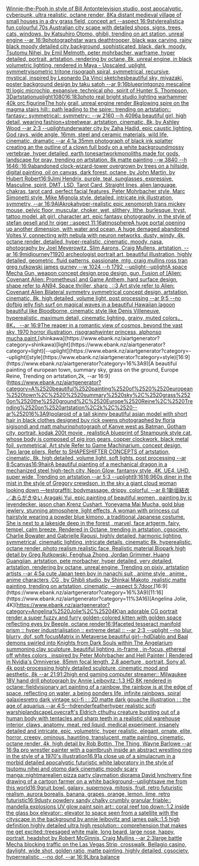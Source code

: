 [Winnie-the-Pooh in style of Bill Anton](https://www.ebank.nz/aiartgenerator?category=Winnie-the-Pooh%2520in%2520style%2520of%2520Bill%2520Anton)[television studio, post apocalyptic, cyberpunk, ultra realistic, octane render, 8K](https://www.ebank.nz/aiartgenerator?category=television%2520studio%2C%2520post%2520apocalyptic%2C%2520cyberpunk%2C%2520ultra%2520realistic%2C%2520octane%2520render%2C%25208K)[a distant medieval village of small houses in a dry grass field, concept art --aspect 16:9](https://www.ebank.nz/aiartgenerator?category=a%2520distant%2520medieval%2520village%2520of%2520small%2520houses%2520in%2520a%2520dry%2520grass%2520field%2C%2520concept%2520art%2520--aspect%252016%3A9)[style](https://www.ebank.nz/aiartgenerator?category=style)[realistic](https://www.ebank.nz/aiartgenerator?category=realistic)[a fun colourful 70s Australian city scape with detailed shops, signs, trees, cats, windows, by Katsuhiro Otomo, ghibli, trending on art station, unreal engine --ar 16:9](https://www.ebank.nz/aiartgenerator?category=a%2520fun%2520colourful%252070s%2520Australian%2520city%2520scape%2520with%2520detailed%2520shops%2C%2520signs%2C%2520trees%2C%2520cats%2C%2520windows%2C%2520by%2520Katsuhiro%2520Otomo%2C%2520ghibli%2C%2520trending%2520on%2520art%2520station%2C%2520unreal%2520engine%2520--ar%252016%3A9)[photograph](https://www.ebank.nz/aiartgenerator?category=photograph)[star wars deathtrooper, black wax carving, rainy black moody detailed city background, sophisticated, black, dark, moody, Tsutomu Nihei, by Emil Melmoth, peter mohrbacher, warframe, hyper detailed, portrait, artstation, rendering by octane, 8k, unreal engine, in black volumetric lighting, rendered in Maya - Upscaled, uplight, symmetry](https://www.ebank.nz/aiartgenerator?category=star%2520wars%2520deathtrooper%2C%2520black%2520wax%2520carving%2C%2520rainy%2520black%2520moody%2520detailed%2520city%2520background%2C%2520sophisticated%2C%2520black%2C%2520dark%2C%2520moody%2C%2520Tsutomu%2520Nihei%2C%2520by%2520Emil%2520Melmoth%2C%2520peter%2520mohrbacher%2C%2520warframe%2C%2520hyper%2520detailed%2C%2520portrait%2C%2520artstation%2C%2520rendering%2520by%2520octane%2C%25208k%2C%2520unreal%2520engine%2C%2520in%2520black%2520volumetric%2520lighting%2C%2520rendered%2520in%2520Maya%2520-%2520Upscaled%2C%2520uplight%2C%2520symmetry)[isometric tritone risograph spiral, symmetrical, recursive, mystical, inspired by Leonardo Da Vinci sketches](https://www.ebank.nz/aiartgenerator?category=isometric%2520tritone%2520risograph%2520spiral%2C%2520symmetrical%2C%2520recursive%2C%2520mystical%2C%2520inspired%2520by%2520Leonardo%2520Da%2520Vinci%2520sketches)[beautiful sky, miyazaki, poster background design by taku satoh --ar 9:16](https://www.ebank.nz/aiartgenerator?category=beautiful%2520sky%2C%2520miyazaki%2C%2520poster%2520background%2520design%2520by%2520taku%2520satoh%2520--ar%25209%3A16)[blueprint](https://www.ebank.nz/aiartgenerator?category=blueprint)[gonzo mescaline ttl logic microchip, expansive, technical pho, spirit of Hunter S. Thompson, 3D](https://www.ebank.nz/aiartgenerator?category=gonzo%2520mescaline%2520ttl%2520logic%2520microchip%2C%2520expansive%2C%2520technical%2520pho%2C%2520spirit%2520of%2520Hunter%2520S.%2520Thompson%2C%25203D)[artstation](https://www.ebank.nz/aiartgenerator?category=artstation)[uplight](https://www.ebank.nz/aiartgenerator?category=uplight)[1080](https://www.ebank.nz/aiartgenerator?category=1080)[16:18](https://www.ebank.nz/aiartgenerator?category=16%3A18)[3](https://www.ebank.nz/aiartgenerator?category=3)[photo real bright studio lighting warhammer 40k orc figurine](https://www.ebank.nz/aiartgenerator?category=photo%2520real%2520bright%2520studio%2520lighting%2520warhammer%252040k%2520orc%2520figurine)[The holy grail, unreal engine render 8k](https://www.ebank.nz/aiartgenerator?category=The%2520holy%2520grail%2C%2520unreal%2520engine%2520render%25208k)[glowing spire on the magma stairs hill:: path leading to the spire:: trending on artstation:: fantasy:: symmetrical:: symmetry::  --w 2160 --h 4096](https://www.ebank.nz/aiartgenerator?category=glowing%2520spire%2520on%2520the%2520magma%2520stairs%2520hill%3A%3A%2520path%2520leading%2520to%2520the%2520spire%3A%3A%2520trending%2520on%2520artstation%3A%3A%2520fantasy%3A%3A%2520symmetrical%3A%3A%2520symmetry%3A%3A%2520%2520--w%25202160%2520--h%25204096)[a beautiful girl, high detail, wearing fashion+streetwear, artstation, cinematic, 8k, by Ashley Wood --ar 2:3  --uplight](https://www.ebank.nz/aiartgenerator?category=a%2520beautiful%2520girl%2C%2520high%2520detail%2C%2520wearing%2520fashion%2Bstreetwear%2C%2520artstation%2C%2520cinematic%2C%25208k%2C%2520by%2520Ashley%2520Wood%2520--ar%25202%3A3%2520%2520--uplight)[underwater city by Zaha Hadid, epic caustic lighting, God rays, wide angle, 16mm, steel and ceramic materials, wild life, cinematic, dramatic --ar 4:1](https://www.ebank.nz/aiartgenerator?category=underwater%2520city%2520by%2520Zaha%2520Hadid%2C%2520epic%2520caustic%2520lighting%2C%2520God%2520rays%2C%2520wide%2520angle%2C%252016mm%2C%2520steel%2520and%2520ceramic%2520materials%2C%2520wild%2520life%2C%2520cinematic%2C%2520dramatic%2520--ar%25204%3A1)[a 35mm photograph of black ink splatter creating an the outline of a clown full body on a white background](https://www.ebank.nz/aiartgenerator?category=a%252035mm%2520photograph%2520of%2520black%2520ink%2520splatter%2520creating%2520an%2520the%2520outline%2520of%2520a%2520clown%2520full%2520body%2520on%2520a%2520white%2520background)[mossy vertebrae, hyper detailed, earth tones](https://www.ebank.nz/aiartgenerator?category=mossy%2520vertebrae%2C%2520hyper%2520detailed%2C%2520earth%2520tones)[artwork](https://www.ebank.nz/aiartgenerator?category=artwork)[monoliths made for gods, landscape for pray, trending on artstation, 8k matte painting --w 3840 --h 1646](https://www.ebank.nz/aiartgenerator?category=monoliths%2520made%2520for%2520gods%2C%2520landscape%2520for%2520pray%2C%2520trending%2520on%2520artstation%2C%25208k%2520matte%2520painting%2520--w%25203840%2520--h%25201646)[::](https://www.ebank.nz/aiartgenerator?category=%3A%3A)[16:9](https://www.ebank.nz/aiartgenerator?category=16%3A9)[abandoned clock-wizard-tower overgrown by trees on a hillside, digital painting, oil on canvas, dark forest, octane, by John Martin, by Hubert Robert](https://www.ebank.nz/aiartgenerator?category=abandoned%2520clock-wizard-tower%2520overgrown%2520by%2520trees%2520on%2520a%2520hillside%2C%2520digital%2520painting%2C%2520oil%2520on%2520canvas%2C%2520dark%2520forest%2C%2520octane%2C%2520by%2520John%2520Martin%2C%2520by%2520Hubert%2520Robert)[16:9](https://www.ebank.nz/aiartgenerator?category=16%3A9)[Jimi Hendrix, purple, teal, sunglasses, expressive, Masculine, spirit, DMT, LSD, Tarot Card, Straight lines, alien language, chakras, tarot card, perfect facial features, Peter Mohrbacher style, Marc Simonetti style, Mike Mignola style, detailed, intricate ink illustration, symmetry, --ar 16:9](https://www.ebank.nz/aiartgenerator?category=Jimi%2520Hendrix%2C%2520purple%2C%2520teal%2C%2520sunglasses%2C%2520expressive%2C%2520Masculine%2C%2520spirit%2C%2520DMT%2C%2520LSD%2C%2520Tarot%2520Card%2C%2520Straight%2520lines%2C%2520alien%2520language%2C%2520chakras%2C%2520tarot%2520card%2C%2520perfect%2520facial%2520features%2C%2520Peter%2520Mohrbacher%2520style%2C%2520Marc%2520Simonetti%2520style%2C%2520Mike%2520Mignola%2520style%2C%2520detailed%2C%2520intricate%2520ink%2520illustration%2C%2520symmetry%2C%2520--ar%252016%3A9)[AlAkroka](https://www.ebank.nz/aiartgenerator?category=AlAkroka)[hyper-realistic epic xenomorph trans  mickey mouse, pelvic floor, muscular, choker, wet, slithery, lithe, burlesque, tryst, tattoo model, alt girl, character art, epic fantasy photography, in the style of stefan gesell and hr giger ::aspect 11:16](https://www.ebank.nz/aiartgenerator?category=hyper-realistic%2520epic%2520xenomorph%2520trans%2520%2520mickey%2520mouse%2C%2520pelvic%2520floor%2C%2520muscular%2C%2520choker%2C%2520wet%2C%2520slithery%2C%2520lithe%2C%2520burlesque%2C%2520tryst%2C%2520tattoo%2520model%2C%2520alt%2520girl%2C%2520character%2520art%2C%2520epic%2520fantasy%2520photography%2C%2520in%2520the%2520style%2520of%2520stefan%2520gesell%2520and%2520hr%2520giger%2520%3A%3Aaspect%252011%3A16)[atmosphere](https://www.ebank.nz/aiartgenerator?category=atmosphere)[A huge portal opening up another dimension, with water and ocean, A huge demaged abandoned Voltes V, connecting with nebula with neuron networks,  dusty, windy, 4k, octane render, detailed, hyper-realistic, cinematic, moody, nasa, photography by Joel Meyerowitz, Slim Aarons, Craig Mullens, artstation, --ar 16:9](https://www.ebank.nz/aiartgenerator?category=A%2520huge%2520portal%2520opening%2520up%2520another%2520dimension%2C%2520with%2520water%2520and%2520ocean%2C%2520A%2520huge%2520demaged%2520abandoned%2520Voltes%2520V%2C%2520connecting%2520with%2520nebula%2520with%2520neuron%2520networks%2C%2520%2520dusty%2C%2520windy%2C%25204k%2C%2520octane%2520render%2C%2520detailed%2C%2520hyper-realistic%2C%2520cinematic%2C%2520moody%2C%2520nasa%2C%2520photography%2520by%2520Joel%2520Meyerowitz%2C%2520Slim%2520Aarons%2C%2520Craig%2520Mullens%2C%2520artstation%2C%2520--ar%252016%3A9)[midjourney?](https://www.ebank.nz/aiartgenerator?category=midjourney%3F)[1920 archeologist portrait art, beautiful illustration, highly detailed, geometric, fluid patterns, passionate, mtg, craig mullins ross tran greg rutkowski james gurney --w 1024 --h 1792 --uplight](https://www.ebank.nz/aiartgenerator?category=1920%2520archeologist%2520portrait%2520art%2C%2520beautiful%2520illustration%2C%2520highly%2520detailed%2C%2520geometric%2C%2520fluid%2520patterns%2C%2520passionate%2C%2520mtg%2C%2520craig%2520mullins%2520ross%2520tran%2520greg%2520rutkowski%2520james%2520gurney%2520--w%25201024%2520--h%25201792%2520--uplight)[--uplight](https://www.ebank.nz/aiartgenerator?category=--uplight)[A space Mecha Gun,  weapon concept design,prop design, gun, Fusion of [Alien: Covenant Alien: Prometheus] and Game Anthem,  hard surface design,   shape refer to AN94,   Space thriller, sharp , ::3  Art style refer to Alien: Covenant Alien   Bilateral symmetry       symmetrical   concept design,  artstation, cinematic,  8k, high detailed,  volume light,  post processing    --ar 9:5   --no dof](https://www.ebank.nz/aiartgenerator?category=A%2520space%2520Mecha%2520Gun%2C%2520%2520weapon%2520concept%2520design%2Cprop%2520design%2C%2520gun%2C%2520Fusion%2520of%2520%5BAlien%3A%2520Covenant%2520Alien%3A%2520Prometheus%5D%2520and%2520Game%2520Anthem%2C%2520%2520hard%2520surface%2520design%2C%2520%2520%2520shape%2520refer%2520to%2520AN94%2C%2520%2520%2520Space%2520thriller%2C%2520sharp%2520%2C%2520%3A%3A3%2520%2520Art%2520style%2520refer%2520to%2520Alien%3A%2520Covenant%2520Alien%2520%2520%2520Bilateral%2520symmetry%2520%2520%2520%2520%2520%2520%2520symmetrical%2520%2520%2520concept%2520design%2C%2520%2520artstation%2C%2520cinematic%2C%2520%25208k%2C%2520high%2520detailed%2C%2520%2520volume%2520light%2C%2520%2520post%2520processing%2520%2520%2520%2520--ar%25209%3A5%2520%2520%2520--no%2520dof)[big jelly fish surf on magical waves in a beautiful Hawaiian lagoon beautiful like Bloodborne, cinematic style like Denis Villeneuve, hyperealistic, maximum detail, cinematic lighting, grainy, muted colors，8K， --ar 16:9](https://www.ebank.nz/aiartgenerator?category=big%2520jelly%2520fish%2520surf%2520on%2520magical%2520waves%2520in%2520a%2520beautiful%2520Hawaiian%2520lagoon%2520beautiful%2520like%2520Bloodborne%2C%2520cinematic%2520style%2520like%2520Denis%2520Villeneuve%2C%2520hyperealistic%2C%2520maximum%2520detail%2C%2520cinematic%2520lighting%2C%2520grainy%2C%2520muted%2520colors%EF%BC%8C8K%EF%BC%8C%2520--ar%252016%3A9)[The reaper in a romantic view of cosmos, beyond the vast sky, 1970 horror illustration, risograph](https://www.ebank.nz/aiartgenerator?category=The%2520reaper%2520in%2520a%2520romantic%2520view%2520of%2520cosmos%2C%2520beyond%2520the%2520vast%2520sky%2C%25201970%2520horror%2520illustration%2C%2520risograph)[winter princess, alphonso mucha,](https://www.ebank.nz/aiartgenerator?category=winter%2520princess%2C%2520alphonso%2520mucha%2C)[paint.](https://www.ebank.nz/aiartgenerator?category=paint.)[shinkawa](https://www.ebank.nz/aiartgenerator?category=shinkawa)[light](https://www.ebank.nz/aiartgenerator?category=light)[--uplight](https://www.ebank.nz/aiartgenerator?category=--uplight)[style](https://www.ebank.nz/aiartgenerator?category=style)[16:9](https://www.ebank.nz/aiartgenerator?category=16%3A9)[A beautiful painting of  european town,  summary sky, grass on the ground, Europe Reine, Trending on artstation,2k, --ar 16:9](https://www.ebank.nz/aiartgenerator?category=A%2520beautiful%2520painting%2520of%2520%2520european%2520town%2C%2520%2520summary%2520sky%2C%2520grass%2520on%2520the%2520ground%2C%2520Europe%2520Reine%2C%2520Trending%2520on%2520artstation%2C2k%2C%2520--ar%252016%3A9)[polaroid of a tall skinny beautiful asian model with short hair in black clothes designed buy rick owens photographed by floria sigisondi and matt mahurin](https://www.ebank.nz/aiartgenerator?category=polaroid%2520of%2520a%2520tall%2520skinny%2520beautiful%2520asian%2520model%2520with%2520short%2520hair%2520in%2520black%2520clothes%2520designed%2520buy%2520rick%2520owens%2520photographed%2520by%2520floria%2520sigisondi%2520and%2520matt%2520mahurin)[photograph of Kanye west as Batman, Gotham city, portrait, kodak 200t movie , realistic](https://www.ebank.nz/aiartgenerator?category=photograph%2520of%2520Kanye%2520west%2520as%2520Batman%2C%2520Gotham%2520city%2C%2520portrait%2C%2520kodak%2520200t%2520movie%2520%2C%2520realistic)[A blueprint of Steampunk style cat, whose body is composed of pig iron gears, copper clockwork, black metal foil, symmetrical, Art style Refer to Game Machinarium.  concept design, Two large pliers, Refer to SHAPESHIFTER CONCEPTS  of artstation, cinematic,  8k, high detailed,  volume light,  soft lights,  post processing    --ar 8:5](https://www.ebank.nz/aiartgenerator?category=A%2520blueprint%2520of%2520Steampunk%2520style%2520cat%2C%2520whose%2520body%2520is%2520composed%2520of%2520pig%2520iron%2520gears%2C%2520copper%2520clockwork%2C%2520black%2520metal%2520foil%2C%2520symmetrical%2C%2520Art%2520style%2520Refer%2520to%2520Game%2520Machinarium.%2520%2520concept%2520design%2C%2520Two%2520large%2520pliers%2C%2520Refer%2520to%2520SHAPESHIFTER%2520CONCEPTS%2520%2520of%2520artstation%2C%2520cinematic%2C%2520%25208k%2C%2520high%2520detailed%2C%2520%2520volume%2520light%2C%2520%2520soft%2520lights%2C%2520%2520post%2520processing%2520%2520%2520%2520--ar%25208%3A5)[canvas](https://www.ebank.nz/aiartgenerator?category=canvas)[16:9](https://www.ebank.nz/aiartgenerator?category=16%3A9)[hair](https://www.ebank.nz/aiartgenerator?category=hair)[A beautiful pianting of a mechanical dragon in a mechanized steel high-tech city, Neon Glow, fantansy style, 4K, UE4, UHD, super wide,  Trending on artstation --ar 5:3 --uplight](https://www.ebank.nz/aiartgenerator?category=A%2520beautiful%2520pianting%2520of%2520a%2520mechanical%2520dragon%2520in%2520a%2520mechanized%2520steel%2520high-tech%2520city%2C%2520Neon%2520Glow%2C%2520fantansy%2520style%2C%25204K%2C%2520UE4%2C%2520UHD%2C%2520super%2520wide%2C%2520%2520Trending%2520on%2520artstation%2520--ar%25205%3A3%2520--uplight)[9:16](https://www.ebank.nz/aiartgenerator?category=9%3A16)[16:9](https://www.ebank.nz/aiartgenerator?category=16%3A9)[60s diner in the mist in the style of Gregory crewdson, in the sky a giant cloud woman looking down —test](https://www.ebank.nz/aiartgenerator?category=60s%2520diner%2520in%2520the%2520mist%2520in%2520the%2520style%2520of%2520Gregory%2520crewdson%2C%2520in%2520the%2520sky%2520a%2520giant%2520cloud%2520woman%2520looking%2520down%2520%E2%80%94test)[graffiti: bodymassage. drippy, colorful. --ar 8:1](https://www.ebank.nz/aiartgenerator?category=graffiti%3A%2520bodymassage.%2520drippy%2C%2520colorful.%2520--ar%25208%3A1)[新垣結衣／あらがきゆい Aragaki Yui, epic painting of beautiful women , painting by jc leyendecker, jason chan,Krenz Cushart, Yoneyama Mai Mucha, gold blue jewlery, stunning atmosphere, light effects, A woman with princess cut hairstyle wearing a powder blue kimono, a traditional Japanese costume. She is next to a lakeside deep in the forest , marvel, face artgerm, fairy, tempel, calm breeze, Rendered in Octane, trending in artstation, cgsociety, Charlie Bowater and Gabrielle Ragusi, highly detailed, harmonic lighting, symmetrical, cinematic lighting, intricate details, cinematic 8k, hyperealistic, octane render, photo realism,realistic face, Realistic material,Biopark,high detail,by Greg Rutkowski, Fenghua Zhong, Jordan Grimmer, Huang Guangjian, artstation, pete morbacher, hyper detailed, very detailed, artstation, rendering by octane, unreal engine, Trending on pixiv, artstation artists --ar 4:5](https://www.ebank.nz/aiartgenerator?category=%E6%96%B0%E5%9E%A3%E7%B5%90%E8%A1%A3%EF%BC%8F%E3%81%82%E3%82%89%E3%81%8C%E3%81%8D%E3%82%86%E3%81%84%2520Aragaki%2520Yui%2C%2520epic%2520painting%2520of%2520beautiful%2520women%2520%2C%2520painting%2520by%2520jc%2520leyendecker%2C%2520jason%2520chan%2CKrenz%2520Cushart%2C%2520Yoneyama%2520Mai%2520Mucha%2C%2520gold%2520blue%2520jewlery%2C%2520stunning%2520atmosphere%2C%2520light%2520effects%2C%2520A%2520woman%2520with%2520princess%2520cut%2520hairstyle%2520wearing%2520a%2520powder%2520blue%2520kimono%2C%2520a%2520traditional%2520Japanese%2520costume.%2520She%2520is%2520next%2520to%2520a%2520lakeside%2520deep%2520in%2520the%2520forest%2520%2C%2520marvel%2C%2520face%2520artgerm%2C%2520fairy%2C%2520tempel%2C%2520calm%2520breeze%2C%2520Rendered%2520in%2520Octane%2C%2520trending%2520in%2520artstation%2C%2520cgsociety%2C%2520Charlie%2520Bowater%2520and%2520Gabrielle%2520Ragusi%2C%2520highly%2520detailed%2C%2520harmonic%2520lighting%2C%2520symmetrical%2C%2520cinematic%2520lighting%2C%2520intricate%2520details%2C%2520cinematic%25208k%2C%2520hyperealistic%2C%2520octane%2520render%2C%2520photo%2520realism%2Crealistic%2520face%2C%2520Realistic%2520material%2CBiopark%2Chigh%2520detail%2Cby%2520Greg%2520Rutkowski%2C%2520Fenghua%2520Zhong%2C%2520Jordan%2520Grimmer%2C%2520Huang%2520Guangjian%2C%2520artstation%2C%2520pete%2520morbacher%2C%2520hyper%2520detailed%2C%2520very%2520detailed%2C%2520artstation%2C%2520rendering%2520by%2520octane%2C%2520unreal%2520engine%2C%2520Trending%2520on%2520pixiv%2C%2520artstation%2520artists%2520--ar%25204%3A5)[a cute Japan  teen boy in nanachi suit , anime style , anime , anime characters ,CG , by Ghibli studio, by Shinkai Makoto ,realistic,matte painting, trending on artstation, cinematic, —aspect 5:7](https://www.ebank.nz/aiartgenerator?category=a%2520cute%2520Japan%2520%2520teen%2520boy%2520in%2520nanachi%2520suit%2520%2C%2520anime%2520style%2520%2C%2520anime%2520%2C%2520anime%2520characters%2520%2CCG%2520%2C%2520by%2520Ghibli%2520studio%2C%2520by%2520Shinkai%2520Makoto%2520%2Crealistic%2Cmatte%2520painting%2C%2520trending%2520on%2520artstation%2C%2520cinematic%2C%2520%E2%80%94aspect%25205%3A7)[door.](https://www.ebank.nz/aiartgenerator?category=door.)[16:9](https://www.ebank.nz/aiartgenerator?category=16%3A9)[11:16](https://www.ebank.nz/aiartgenerator?category=11%3A16)[Angelina Jolie, 4K](https://www.ebank.nz/aiartgenerator?category=Angelina%2520Jolie%2C%25204K)[an adorable CG portrait render a super fuzzy and furry golden-colored kitten with golden space reflecting eyes  by Beeple, octane render](https://www.ebank.nz/aiartgenerator?category=an%2520adorable%2520CG%2520portrait%2520render%2520a%2520super%2520fuzzy%2520and%2520furry%2520golden-colored%2520kitten%2520with%2520golden%2520space%2520reflecting%2520eyes%2520%2520by%2520Beeple%2C%2520octane%2520render)[16:9](https://www.ebank.nz/aiartgenerator?category=16%3A9)[faceted tesseract manifold prism :: hyper industrialisation :: extreme detail :: --ar 2:3 --uplight --no blur, blurry, dof, soft focus](https://www.ebank.nz/aiartgenerator?category=faceted%2520tesseract%2520manifold%2520prism%2520%3A%3A%2520hyper%2520industrialisation%2520%3A%3A%2520extreme%2520detail%2520%3A%3A%2520--ar%25202%3A3%2520--uplight%2520--no%2520blur%2C%2520blurry%2C%2520dof%2C%2520soft%2520focus)[Matrix in Metaverse beautiful girl](https://www.ebank.nz/aiartgenerator?category=Matrix%2520in%2520Metaverse%2520beautiful%2520girl)[--hd](https://www.ebank.nz/aiartgenerator?category=--hd)[Diablo and Baal demons swirled into Knights from Dark Souls within The Angelarium summoning clay sculpture, beautiful lighting, in-frame , in-focus, ethereal off whites colors , inspired by Peter Mohrbacher and Hell Painter | Rendered in Nvidia's Omniverse, 85mm focal length, 2.8 aperture , portrait, Sony a1, 4k post-processing highly detailed sculpture, cinematic mood and aesthetic, 8k --ar 21:9](https://www.ebank.nz/aiartgenerator?category=Diablo%2520and%2520Baal%2520demons%2520swirled%2520into%2520Knights%2520from%2520Dark%2520Souls%2520within%2520The%2520Angelarium%2520summoning%2520clay%2520sculpture%2C%2520beautiful%2520lighting%2C%2520in-frame%2520%2C%2520in-focus%2C%2520ethereal%2520off%2520whites%2520colors%2520%2C%2520inspired%2520by%2520Peter%2520Mohrbacher%2520and%2520Hell%2520Painter%2520%7C%2520Rendered%2520in%2520Nvidia%27s%2520Omniverse%2C%252085mm%2520focal%2520length%2C%25202.8%2520aperture%2520%2C%2520portrait%2C%2520Sony%2520a1%2C%25204k%2520post-processing%2520highly%2520detailed%2520sculpture%2C%2520cinematic%2520mood%2520and%2520aesthetic%2C%25208k%2520--ar%252021%3A9)[1:2](https://www.ebank.nz/aiartgenerator?category=1%3A2)[high end gaming computer streamer:: Milwaukee 18V hand drill photograph by Annie Leibovitz::1.3 HD 8K rendered in octane::](https://www.ebank.nz/aiartgenerator?category=high%2520end%2520gaming%2520computer%2520streamer%3A%3A%2520Milwaukee%252018V%2520hand%2520drill%2520photograph%2520by%2520Annie%2520Leibovitz%3A%3A1.3%2520HD%25208K%2520rendered%2520in%2520octane%3A%3A)[field](https://www.ebank.nz/aiartgenerator?category=field)[visionary art painting of a rainbow, the rainbow is at the edge of space, reflecting on water, a being ponders life, infinite rainbows, spiral galaxies](https://www.ebank.nz/aiartgenerator?category=visionary%2520art%2520painting%2520of%2520a%2520rainbow%2C%2520the%2520rainbow%2520is%2520at%2520the%2520edge%2520of%2520space%2C%2520reflecting%2520on%2520water%2C%2520a%2520being%2520ponders%2520life%2C%2520infinite%2520rainbows%2C%2520spiral%2520galaxies)[retro dark vintage sci-fi : : 2D matte dark gouache illustration : : the age of aquarius --ar 4:5](https://www.ebank.nz/aiartgenerator?category=retro%2520dark%2520vintage%2520sci-fi%2520%3A%2520%3A%25202D%2520matte%2520dark%2520gouache%2520illustration%2520%3A%2520%3A%2520the%2520age%2520of%2520aquarius%2520--ar%25204%3A5)[--hd](https://www.ebank.nz/aiartgenerator?category=--hd)[render](https://www.ebank.nz/aiartgenerator?category=render)[feather](https://www.ebank.nz/aiartgenerator?category=feather)[hyper realistic scifi warship](https://www.ebank.nz/aiartgenerator?category=hyper%2520realistic%2520scifi%2520warship)[landscape](https://www.ebank.nz/aiartgenerator?category=landscape)[Lovecraft's Eldrich cthulhu creature bursting out of a human body with tentacles and sharp teeth in a realistic old warehouse interior, claws, anatomy, meat, red liquid, medical experiment, insanely detailed and intricate, epic, volumetric, hyper realistic, elegant, ornate, elite, horror, creepy, ominous, haunting, translucent, matte painting, cinematic, octane render, 4k, high detail by Rob Bottin, The Thing, Wayne Barlowe --ar 16:9](https://www.ebank.nz/aiartgenerator?category=Lovecraft%27s%2520Eldrich%2520cthulhu%2520creature%2520bursting%2520out%2520of%2520a%2520human%2520body%2520with%2520tentacles%2520and%2520sharp%2520teeth%2520in%2520a%2520realistic%2520old%2520warehouse%2520interior%2C%2520claws%2C%2520anatomy%2C%2520meat%2C%2520red%2520liquid%2C%2520medical%2520experiment%2C%2520insanely%2520detailed%2520and%2520intricate%2C%2520epic%2C%2520volumetric%2C%2520hyper%2520realistic%2C%2520elegant%2C%2520ornate%2C%2520elite%2C%2520horror%2C%2520creepy%2C%2520ominous%2C%2520haunting%2C%2520translucent%2C%2520matte%2520painting%2C%2520cinematic%2C%2520octane%2520render%2C%25204k%2C%2520high%2520detail%2520by%2520Rob%2520Bottin%2C%2520The%2520Thing%2C%2520Wayne%2520Barlowe%2520--ar%252016%3A9)[a pro wrestler painter with a paintbrush inside an abstract wrestling ring in the style of a 1970's illustration](https://www.ebank.nz/aiartgenerator?category=a%2520pro%2520wrestler%2520painter%2520with%2520a%2520paintbrush%2520inside%2520an%2520abstract%2520wrestling%2520ring%2520in%2520the%2520style%2520of%2520a%25201970%27s%2520illustration)[16.9](https://www.ebank.nz/aiartgenerator?category=16.9)[1](https://www.ebank.nz/aiartgenerator?category=1)[a close up of a simulacrum in a morbid detailed apocalyptic futuristic white laboratory in the style of tsutomu nihei and otomo dark cinematic moody scary manga](https://www.ebank.nz/aiartgenerator?category=a%2520close%2520up%2520of%2520a%2520simulacrum%2520in%2520a%2520morbid%2520detailed%2520apocalyptic%2520futuristic%2520white%2520laboratory%2520in%2520the%2520style%2520of%2520tsutomu%2520nihei%2520and%2520otomo%2520dark%2520cinematic%2520moody%2520scary%2520manga)[::nightmare](https://www.ebank.nz/aiartgenerator?category=%3A%3Anightmare)[alien pizza party claymation diorama David lynch](https://www.ebank.nz/aiartgenerator?category=alien%2520pizza%2520party%2520claymation%2520diorama%2520David%2520lynch)[very fine drawing of a cartoon farmer on a white background](https://www.ebank.nz/aiartgenerator?category=very%2520fine%2520drawing%2520of%2520a%2520cartoon%2520farmer%2520on%2520a%2520white%2520background)[--uplight](https://www.ebank.nz/aiartgenerator?category=--uplight)[save me from this world](https://www.ebank.nz/aiartgenerator?category=save%2520me%2520from%2520this%2520world)[16:9](https://www.ebank.nz/aiartgenerator?category=16%3A9)[gruit bowl, galaxy, supernova, mitosis, fruit, retro futuristic realism, aurora borealis, banana, grapes, orange, lemon, lime, retro futuristic](https://www.ebank.nz/aiartgenerator?category=gruit%2520bowl%2C%2520galaxy%2C%2520supernova%2C%2520mitosis%2C%2520fruit%2C%2520retro%2520futuristic%2520realism%2C%2520aurora%2520borealis%2C%2520banana%2C%2520grapes%2C%2520orange%2C%2520lemon%2C%2520lime%2C%2520retro%2520futuristic)[16:9](https://www.ebank.nz/aiartgenerator?category=16%3A9)[dusty powdery sandy chalky crumbly granular friable:: mandella explosions UV glow paint spin art:: coral reef top down::1.2 inside the glass box elevator:: elevator to space seen from a satellite with the cityscape in the background by annie leibovitz and james paik::1.5 high definition highly detailed ultra high resolution:: comprehension that makes me get excited::](https://www.ebank.nz/aiartgenerator?category=dusty%2520powdery%2520sandy%2520chalky%2520crumbly%2520granular%2520friable%3A%3A%2520mandella%2520explosions%2520UV%2520glow%2520paint%2520spin%2520art%3A%3A%2520coral%2520reef%2520top%2520down%3A%3A1.2%2520inside%2520the%2520glass%2520box%2520elevator%3A%3A%2520elevator%2520to%2520space%2520seen%2520from%2520a%2520satellite%2520with%2520the%2520cityscape%2520in%2520the%2520background%2520by%2520annie%2520leibovitz%2520and%2520james%2520paik%3A%3A1.5%2520high%2520definition%2520highly%2520detailed%2520ultra%2520high%2520resolution%3A%3A%2520comprehension%2520that%2520makes%2520me%2520get%2520excited%3A%3A)[trees](https://www.ebank.nz/aiartgenerator?category=trees)[aged white male, long beard, large nose, happy, portrait, headshot by Robert McGinnis, Craig Mullins --ar 2:3](https://www.ebank.nz/aiartgenerator?category=aged%2520white%2520male%2C%2520long%2520beard%2C%2520large%2520nose%2C%2520happy%2C%2520portrait%2C%2520headshot%2520by%2520Robert%2520McGinnis%2C%2520Craig%2520Mullins%2520--ar%25202%3A3)[large battle Mecha blocking traffic on the Las Vegas Strip, crosswalk, Bellagio casino, daylight, wide shot, golden ratio, matte painting, highly detailed, cgsociety, hyperrealistic, --no dof, --ar 16:9](https://www.ebank.nz/aiartgenerator?category=large%2520battle%2520Mecha%2520blocking%2520traffic%2520on%2520the%2520Las%2520Vegas%2520Strip%2C%2520crosswalk%2C%2520Bellagio%2520casino%2C%2520daylight%2C%2520wide%2520shot%2C%2520golden%2520ratio%2C%2520matte%2520painting%2C%2520highly%2520detailed%2C%2520cgsociety%2C%2520hyperrealistic%2C%2520--no%2520dof%2C%2520--ar%252016%3A9)[Libra balance](https://www.ebank.nz/aiartgenerator?category=Libra%2520balance)